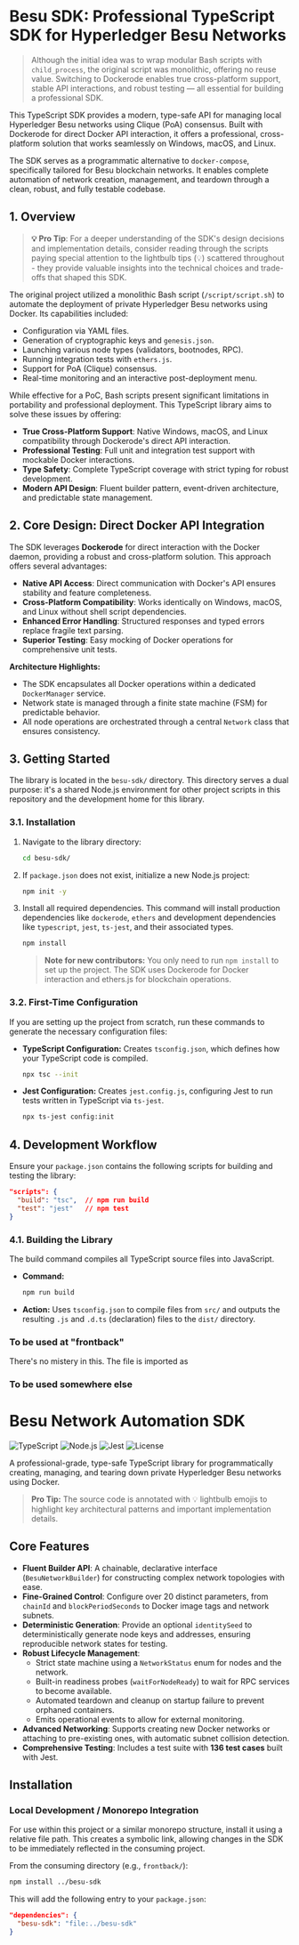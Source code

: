 # Besu SDK: Professional TypeScript SDK for Hyperledger Besu Networks

> Although the initial idea was to wrap modular Bash scripts with `child_process`, the original script was monolithic, offering no reuse value. Switching to Dockerode enables true cross-platform support, stable API interactions, and robust testing — all essential for building a professional SDK.

This TypeScript SDK provides a modern, type-safe API for managing local Hyperledger Besu networks using Clique (PoA) consensus. Built with Dockerode for direct Docker API interaction, it offers a professional, cross-platform solution that works seamlessly on Windows, macOS, and Linux.

The SDK serves as a programmatic alternative to `docker-compose`, specifically tailored for Besu blockchain networks. It enables complete automation of network creation, management, and teardown through a clean, robust, and fully testable codebase.

## 1. Overview

> **💡 Pro Tip**: For a deeper understanding of the SDK's design decisions and implementation details, consider reading through the scripts paying special attention to the lightbulb tips (💡) scattered throughout - they provide valuable insights into the technical choices and trade-offs that shaped this SDK.

The original project utilized a monolithic Bash script (`/script/script.sh`) to automate the deployment of private Hyperledger Besu networks using Docker. Its capabilities included:

*   Configuration via YAML files.
*   Generation of cryptographic keys and `genesis.json`.
*   Launching various node types (validators, bootnodes, RPC).
*   Running integration tests with `ethers.js`.
*   Support for PoA (Clique) consensus.
*   Real-time monitoring and an interactive post-deployment menu.

While effective for a PoC, Bash scripts present significant limitations in portability and professional deployment. This TypeScript library aims to solve these issues by offering:

*   **True Cross-Platform Support**: Native Windows, macOS, and Linux compatibility through Dockerode's direct API interaction.
*   **Professional Testing**: Full unit and integration test support with mockable Docker interactions.
*   **Type Safety**: Complete TypeScript coverage with strict typing for robust development.
*   **Modern API Design**: Fluent builder pattern, event-driven architecture, and predictable state management.

## 2. Core Design: Direct Docker API Integration

The SDK leverages **Dockerode** for direct interaction with the Docker daemon, providing a robust and cross-platform solution. This approach offers several advantages:

*   **Native API Access**: Direct communication with Docker's API ensures stability and feature completeness.
*   **Cross-Platform Compatibility**: Works identically on Windows, macOS, and Linux without shell script dependencies.
*   **Enhanced Error Handling**: Structured responses and typed errors replace fragile text parsing.
*   **Superior Testing**: Easy mocking of Docker operations for comprehensive unit tests.

**Architecture Highlights:**
*   The SDK encapsulates all Docker operations within a dedicated `DockerManager` service.
*   Network state is managed through a finite state machine (FSM) for predictable behavior.
*   All node operations are orchestrated through a central `Network` class that ensures consistency.

## 3. Getting Started

The library is located in the `besu-sdk/` directory. This directory serves a dual purpose: it's a shared Node.js environment for other project scripts in this repository and the development home for this library.

### 3.1. Installation

1.  Navigate to the library directory:
    ```bash
    cd besu-sdk/
    ```

2.  If `package.json` does not exist, initialize a new Node.js project:
    ```bash
    npm init -y
    ```

3.  Install all required dependencies. This command will install production dependencies like `dockerode`, `ethers` and development dependencies like `typescript`, `jest`, `ts-jest`, and their associated types.
    ```bash
    npm install
    ```
    > **Note for new contributors:** You only need to run `npm install` to set up the project. The SDK uses Dockerode for Docker interaction and ethers.js for blockchain operations.

### 3.2. First-Time Configuration

If you are setting up the project from scratch, run these commands to generate the necessary configuration files:

*   **TypeScript Configuration:** Creates `tsconfig.json`, which defines how your TypeScript code is compiled.
    ```bash
    npx tsc --init
    ```

*   **Jest Configuration:** Creates `jest.config.js`, configuring Jest to run tests written in TypeScript via `ts-jest`.
    ```bash
    npx ts-jest config:init
    ```

## 4. Development Workflow

Ensure your `package.json` contains the following scripts for building and testing the library:

```json
"scripts": {
  "build": "tsc",  // npm run build
  "test": "jest"   // npm test
}
```

### 4.1. Building the Library

The build command compiles all TypeScript source files into JavaScript.

*   **Command:**
    ```bash
    npm run build
    ```
*   **Action:** Uses `tsconfig.json` to compile files from `src/` and outputs the resulting `.js` and `.d.ts` (declaration) files to the `dist/` directory.


### To be used at "frontback"

There's no mistery in this. The file is imported as 

### To be used somewhere else


# Besu Network Automation SDK

![TypeScript](https://img.shields.io/badge/TypeScript-3178C6?style=for-the-badge&logo=typescript&logoColor=white)
![Node.js](https://img.shields.io/badge/Node.js-43853D?style=for-the-badge&logo=node.js&logoColor=white)
![Jest](https://img.shields.io/badge/Jest-C21325?style=for-the-badge&logo=jest&logoColor=white)
![License](https://img.shields.io/badge/License-MIT-green.svg?style=for-the-badge)

A professional-grade, type-safe TypeScript library for programmatically creating, managing, and tearing down private Hyperledger Besu networks using Docker.

> **Pro Tip:** The source code is annotated with 💡 lightbulb emojis to highlight key architectural patterns and important implementation details.

## Core Features

-   **Fluent Builder API**: A chainable, declarative interface (`BesuNetworkBuilder`) for constructing complex network topologies with ease.
-   **Fine-Grained Control**: Configure over 20 distinct parameters, from `chainId` and `blockPeriodSeconds` to Docker image tags and network subnets.
-   **Deterministic Generation**: Provide an optional `identitySeed` to deterministically generate node keys and addresses, ensuring reproducible network states for testing.
-   **Robust Lifecycle Management**:
    -   Strict state machine using a `NetworkStatus` enum for nodes and the network.
    -   Built-in readiness probes (`waitForNodeReady`) to wait for RPC services to become available.
    -   Automated teardown and cleanup on startup failure to prevent orphaned containers.
    -   Emits operational events to allow for external monitoring.
-   **Advanced Networking**: Supports creating new Docker networks or attaching to pre-existing ones, with automatic subnet collision detection.
-   **Comprehensive Testing**: Includes a test suite with **136 test cases** built with Jest.

## Installation

### Local Development / Monorepo Integration

For use within this project or a similar monorepo structure, install it using a relative file path. This creates a symbolic link, allowing changes in the SDK to be immediately reflected in the consuming project.

From the consuming directory (e.g., `frontback/`):
```bash
npm install ../besu-sdk
```

This will add the following entry to your `package.json`:
```json
"dependencies": {
  "besu-sdk": "file:../besu-sdk"
}